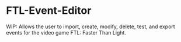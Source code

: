 # FTL-Event-Editor
WIP: Allows the user to import, create, modify, delete, test, and export events for the video game FTL: Faster Than Light.
